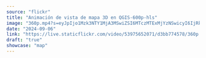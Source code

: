```yaml
---
source: "flickr"
title: "Animación de vista de mapa 3D en QGIS-600p-hls"
image: "360p.mp4?s=eyJpIjo1Mzk3NTY1MjA3MSwiZSI6MTczMTExMjYzNSwicyI6IjRkZTgyMmIyNGE4NzZmYjYwNTQ2ZTc4MDJlYmJiNDljYWZjMGIyZjEiLCJ2IjoxfQ.mp4"
date: "2024-09-06"
link: "https://live.staticflickr.com/video/53975652071/d3bb774578/360p.mp4?s=eyJpIjo1Mzk3NTY1MjA3MSwiZSI6MTczMTExMjYzNSwicyI6IjRkZTgyMmIyNGE4NzZmYjYwNTQ2ZTc4MDJlYmJiNDljYWZjMGIyZjEiLCJ2IjoxfQ"
draft: "true"
showcase: "map"
---
```

